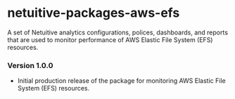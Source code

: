 # netuitive-packages-aws-efs
A set of Netuitive analytics configurations, polices, dashboards, and reports that are used to monitor performance of AWS Elastic File System (EFS) resources.

### Version 1.0.0

* Initial production release of the package for monitoring AWS Elastic File System (EFS) resources.